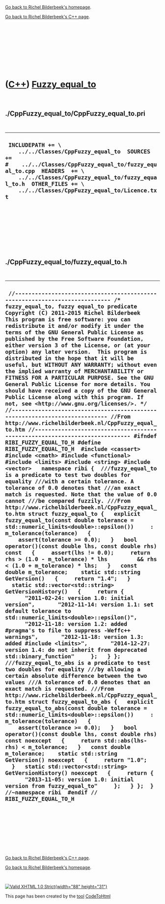 [Go back to Richel Bilderbeek's homepage](index.htm).

[Go back to Richel Bilderbeek's C++ page](Cpp.htm).

 

 

 

 

 

([C++](Cpp.htm)) [Fuzzy\_equal\_to](CppFuzzy_equal_to.htm)
==========================================================

 

./CppFuzzy\_equal\_to/CppFuzzy\_equal\_to.pri
---------------------------------------------

 

  -------------------------------------------------------------------------------------------------------------------------------------------------------------------------------------------------------------------------------------------------------------------
  ` INCLUDEPATH += \     ../../Classes/CppFuzzy_equal_to  SOURCES += #    ../../Classes/CppFuzzy_equal_to/fuzzy_equal_to.cpp  HEADERS  += \     ../../Classes/CppFuzzy_equal_to/fuzzy_equal_to.h  OTHER_FILES += \     ../../Classes/CppFuzzy_equal_to/Licence.txt`
  -------------------------------------------------------------------------------------------------------------------------------------------------------------------------------------------------------------------------------------------------------------------

 

 

 

 

 

./CppFuzzy\_equal\_to/fuzzy\_equal\_to.h
----------------------------------------

 

  --------------------------------------------------------------------------------------------------------------------------------------------------------------------------------------------------------------------------------------------------------------------------------------------------------------------------------------------------------------------------------------------------------------------------------------------------------------------------------------------------------------------------------------------------------------------------------------------------------------------------------------------------------------------------------------------------------------------------------------------------------------------------------------------------------------------------------------------------------------------------------------------------------------------------------------------------------------------------------------------------------------------------------------------------------------------------------------------------------------------------------------------------------------------------------------------------------------------------------------------------------------------------------------------------------------------------------------------------------------------------------------------------------------------------------------------------------------------------------------------------------------------------------------------------------------------------------------------------------------------------------------------------------------------------------------------------------------------------------------------------------------------------------------------------------------------------------------------------------------------------------------------------------------------------------------------------------------------------------------------------------------------------------------------------------------------------------------------------------------------------------------------------------------------------------------------------------------------------------------------------------------------------------------------------------------------------------------------------------------------------------------------------------------------------------------------------------------------------------------------------------------------------------------------------------------------------------------------------------------------------------------------------------------------------------------------------------------------------------------------------------------------------------------------------------------------------------------------------------------------------------------------------------------------------------------------------------------------------------------------------------------------------------------------------------------------------------------------------------------------------------------------------------------------------------------------------------------------------------------------------------------------------------------------------------------------------------------------------------------------------------------------------------
  ` //--------------------------------------------------------------------------- /* fuzzy_equal_to, fuzzy equal_to predicate Copyright (C) 2011-2015 Richel Bilderbeek  This program is free software: you can redistribute it and/or modify it under the terms of the GNU General Public License as published by the Free Software Foundation, either version 3 of the License, or (at your option) any later version.  This program is distributed in the hope that it will be useful, but WITHOUT ANY WARRANTY; without even the implied warranty of MERCHANTABILITY or FITNESS FOR A PARTICULAR PURPOSE. See the GNU General Public License for more details. You should have received a copy of the GNU General Public License along with this program. If not, see <http://www.gnu.org/licenses/>. */ //--------------------------------------------------------------------------- //From http://www.richelbilderbeek.nl/CppFuzzy_equal_to.htm //--------------------------------------------------------------------------- #ifndef RIBI_FUZZY_EQUAL_TO_H #define RIBI_FUZZY_EQUAL_TO_H  #include <cassert> #include <cmath> #include <functional> #include <limits> #include <string> #include <vector>   namespace ribi {  ///fuzzy_equal_to is a predicate to test two doubles for equality ///with a certain tolerance. A tolerance of 0.0 denotes that ///an exact match is requested. Note that the value of 0.0 cannot ///be compared fuzzily. ///From http://www.richelbilderbeek.nl/CppFuzzy_equal_to.htm struct fuzzy_equal_to {   explicit fuzzy_equal_to(const double tolerance = std::numeric_limits<double>::epsilon())     : m_tolerance(tolerance)   {     assert(tolerance >= 0.0);   }   bool operator()(const double lhs, const double rhs) const   {     assert(lhs != 0.0);     return rhs > (1.0 - m_tolerance) * lhs         && rhs < (1.0 + m_tolerance) * lhs;   }   const double m_tolerance;    static std::string GetVersion()   {     return "1.4";   }   static std::vector<std::string> GetVersionHistory()   {     return {       "2011-02-24: version 1.0: initial version",       "2012-11-14: version 1.1: set default tolerance to std::numeric_limits<double>::epsilon()",       "2012-11-18: version 1.2: added #pragma's to file to suppress -Weffc++ warnings",       "2012-11-18: version 1.3: added #include <limits>",       "2014-12-27: version 1.4: do not inherit from deprecated std::binary_function"     };   } };  ///fuzzy_equal_to_abs is a predicate to test two doubles for equality ///by allowing a certain absolute difference between the two values ///A tolerance of 0.0 denotes that an exact match is requested. ///From http://www.richelbilderbeek.nl/CppFuzzy_equal_to.htm struct fuzzy_equal_to_abs {   explicit fuzzy_equal_to_abs(const double tolerance = std::numeric_limits<double>::epsilon())     : m_tolerance(tolerance)   {     assert(tolerance >= 0.0);   }   bool operator()(const double lhs, const double rhs) const noexcept   {     return std::abs(lhs-rhs) < m_tolerance;   }   const double m_tolerance;    static std::string GetVersion() noexcept   {     return "1.0";   }   static std::vector<std::string> GetVersionHistory() noexcept   {     return {       "2013-11-05: version 1.0: initial version from fuzzy_equal_to"     };   } };  } //~namespace ribi  #endif // RIBI_FUZZY_EQUAL_TO_H`
  --------------------------------------------------------------------------------------------------------------------------------------------------------------------------------------------------------------------------------------------------------------------------------------------------------------------------------------------------------------------------------------------------------------------------------------------------------------------------------------------------------------------------------------------------------------------------------------------------------------------------------------------------------------------------------------------------------------------------------------------------------------------------------------------------------------------------------------------------------------------------------------------------------------------------------------------------------------------------------------------------------------------------------------------------------------------------------------------------------------------------------------------------------------------------------------------------------------------------------------------------------------------------------------------------------------------------------------------------------------------------------------------------------------------------------------------------------------------------------------------------------------------------------------------------------------------------------------------------------------------------------------------------------------------------------------------------------------------------------------------------------------------------------------------------------------------------------------------------------------------------------------------------------------------------------------------------------------------------------------------------------------------------------------------------------------------------------------------------------------------------------------------------------------------------------------------------------------------------------------------------------------------------------------------------------------------------------------------------------------------------------------------------------------------------------------------------------------------------------------------------------------------------------------------------------------------------------------------------------------------------------------------------------------------------------------------------------------------------------------------------------------------------------------------------------------------------------------------------------------------------------------------------------------------------------------------------------------------------------------------------------------------------------------------------------------------------------------------------------------------------------------------------------------------------------------------------------------------------------------------------------------------------------------------------------------------------------------------------------------------------------------------------------

 

 

 

 

 

[Go back to Richel Bilderbeek's C++ page](Cpp.htm).

[Go back to Richel Bilderbeek's homepage](index.htm).

 

[![Valid XHTML 1.0 Strict](valid-xhtml10.png){width="88"
height="31"}](http://validator.w3.org/check?uri=referer)

This page has been created by the [tool](Tools.htm)
[CodeToHtml](ToolCodeToHtml.htm)
